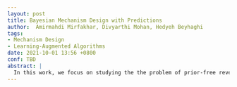 ```yaml
---
layout: post
title: Bayesian Mechanism Design with Predictions
author:  Amirmahdi Mirfakhar, Divyarthi Mohan, Hedyeh Beyhaghi
tags:
- Mechanism Design
- Learning-Augmented Algorithms
date: 2021-10-01 13:56 +0800
conf: TBD
abstract: |
  In this work, we focus on studying the the problem of prior-free revenue maximization problem with hints.
---
```

